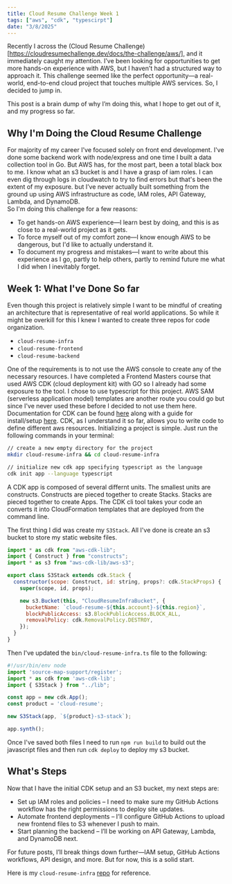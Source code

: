 ```yaml
---
title: Cloud Resume Challenge Week 1
tags: ["aws", "cdk", "typescirpt"]
date: "3/8/2025"
---
```


Recently I across the (Cloud Resume Challenge)[https://cloudresumechallenge.dev/docs/the-challenge/aws/], and it immediately caught my attention. I’ve been looking for opportunities to get more hands-on experience with AWS, but I haven’t had a structured way to approach it. This challenge seemed like the perfect opportunity—a real-world, end-to-end cloud project that touches multiple AWS services. So, I decided to jump in.

This post is a brain dump of why I’m doing this, what I hope to get out of it, and my progress so far.

## Why I'm Doing the Cloud Resume Challenge

For majority of my career I've focused solely on front end development. I've done some backend work with node/express and one time I built a data collection tool in Go. But AWS has, for the most part, been a total black box to me. I know what an s3 bucket is and I have a grasp of iam roles. I can even dig through logs in cloudwatch to try to find errors but that's been the extent of my exposure. but I’ve never actually built something from the ground up using AWS infrastructure as code, IAM roles, API Gateway, Lambda, and DynamoDB.  
So I'm doing this challenge for a few reasons:
- To get hands-on AWS experience—I learn best by doing, and this is as close to a real-world project as it gets.
- To force myself out of my comfort zone—I know enough AWS to be dangerous, but I'd like to actually understand it.
- To document my progress and mistakes—I want to write about this experience as I go, partly to help others, partly to remind future me what I did when I inevitably forget.

## Week 1: What I've Done So far
Even though this project is relatively simple I want to be mindful of creating an architecture that is representative of real world applications. So while it might be overkill for this I knew I wanted to create three repos for code organization.
- `cloud-resume-infra`
- `cloud-resume-frontend`
- `cloud-resume-backend`

One of the requirements is to not use the AWS console to create any of the necessary resources. I have completed a Frontend Masters course that used AWS CDK (cloud deployment kit) with GO so I already had some exposure to the tool. I chose to use typescript for this project. AWS SAM (serverless application model) templates are another route you could go but since I've never used these before I decided to not use them here. Documentation for CDK can be found [here](https://docs.aws.amazon.com/cdk/v2/guide/home.html) along with a guide for install/setup [here](https://docs.aws.amazon.com/cdk/v2/guide/getting_started.html). 
CDK, as I understand it so far, allows you to write code to define different aws resources. Initializing a project is simple. Just run the following commands in your terminal:
```bash
// create a new empty directory for the project
mkdir cloud-resume-infra && cd cloud-resume-infra 

// initialize new cdk app specifying typescript as the language
cdk init app --language typescript
```
A CDK app is composed of several differnt units. The smallest units are constructs. Constructs are pieced together to create Stacks. Stacks are pieced together to create Apps. The CDK cli tool takes your code an converts it into CloudFormation templates that are deployed from the command line.

The first thing I did was create my `S3Stack`. All I've done is create an s3 bucket to store my static website files. 

```javascript
import * as cdk from "aws-cdk-lib";
import { Construct } from "constructs";
import * as s3 from "aws-cdk-lib/aws-s3";

export class S3Stack extends cdk.Stack {
  constructor(scope: Construct, id: string, props?: cdk.StackProps) {
    super(scope, id, props);

    new s3.Bucket(this, "CloudResumeInfraBucket", {
      bucketName: `cloud-resume-${this.account}-${this.region}`,
      blockPublicAccess: s3.BlockPublicAccess.BLOCK_ALL,
      removalPolicy: cdk.RemovalPolicy.DESTROY,
    });
  }
}
```

Then I've updated the `bin/cloud-resume-infra.ts` file to the following:
```javascript
#!/usr/bin/env node
import 'source-map-support/register';
import * as cdk from 'aws-cdk-lib';
import { S3Stack } from "../lib";

const app = new cdk.App();
const product = 'cloud-resume';

new S3Stack(app, `${product}-s3-stack`); 

app.synth();
```

Once I've saved both files I need to run `npm run build` to build out the javascript files and then run `cdk deploy` to deploy my s3 bucket.

## What's Steps

Now that I have the initial CDK setup and an S3 bucket, my next steps are:

- Set up IAM roles and policies – I need to make sure my GitHub Actions workflow has the right permissions to deploy site updates.
- Automate frontend deployments – I’ll configure GitHub Actions to upload new frontend files to S3 whenever I push to main.
- Start planning the backend – I’ll be working on API Gateway, Lambda, and DynamoDB next.

For future posts, I’ll break things down further—IAM setup, GitHub Actions workflows, API design, and more. But for now, this is a solid start.

Here is my `cloud-resume-infra` [repo](https://github.com/asasmith/cloud-resume-infra) for reference.
